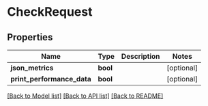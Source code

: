 # CheckRequest

## Properties
Name | Type | Description | Notes
------------ | ------------- | ------------- | -------------
**json_metrics** | **bool** |  | [optional] 
**print_performance_data** | **bool** |  | [optional] 

[[Back to Model list]](../README.md#documentation-for-models) [[Back to API list]](../README.md#documentation-for-api-endpoints) [[Back to README]](../README.md)


